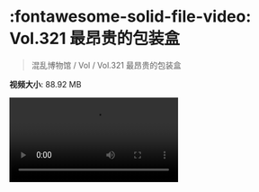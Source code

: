 # :fontawesome-solid-file-video: Vol.321 最昂贵的包装盒

> 混乱博物馆 / Vol / Vol.321 最昂贵的包装盒

**视频大小**: 88.92 MB

<div class="video"><video src="https://file.hsyhx.top/archive/321.mp4" controls preload>🤔 您的浏览器不支持 video 标签</video></div>